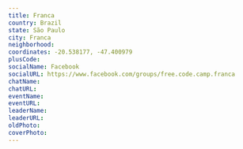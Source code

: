 ```yaml
---
title: Franca
country: Brazil
state: São Paulo
city: Franca
neighborhood: 
coordinates: -20.538177, -47.400979
plusCode:
socialName: Facebook
socialURL: https://www.facebook.com/groups/free.code.camp.franca
chatName:
chatURL:
eventName:
eventURL:
leaderName:
leaderURL:
oldPhoto: 
coverPhoto:
---
```

